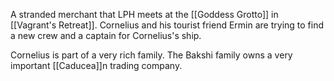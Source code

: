 A stranded merchant that LPH meets at the [[Goddess Grotto]] in [[Vagrant's Retreat]]. Cornelius and his tourist friend Ermin are trying to find a new crew and a captain for Cornelius's ship.

Cornelius is part of a very rich family. The Bakshi family owns a very important [[Caducea]]n trading company.